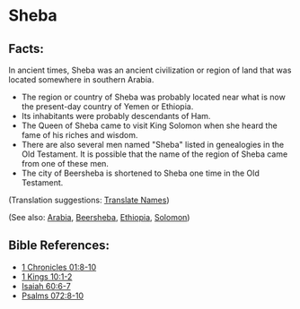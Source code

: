 # Sheba #

## Facts: ##

In ancient times, Sheba was an ancient civilization or region of land that was located somewhere in southern Arabia.

* The region or country of Sheba was probably located near what is now the present-day country of Yemen or Ethiopia.
* Its inhabitants were probably descendants of Ham.
* The Queen of Sheba came to visit King Solomon when she heard the fame of his riches and wisdom.
* There are also several men named "Sheba" listed in genealogies in the Old Testament. It is possible that the name of the region of Sheba came from one of these men.
* The city of Beersheba is shortened to Sheba one time in the Old Testament.

(Translation suggestions: [Translate Names](en/ta-vol1/translate/man/translate-names))

(See also: [Arabia](../other/arabia.md), [Beersheba](../other/beersheba.md), [Ethiopia](../other/ethiopia.md), [Solomon](../other/solomon.md))

## Bible References: ##

* [1 Chronicles 01:8-10](en/tn/1ch/help/01/08)
* [1 Kings 10:1-2](en/tn/1ki/help/10/01)
* [Isaiah 60:6-7](en/tn/isa/help/60/06)
* [Psalms 072:8-10](en/tn/psa/help/72/08)